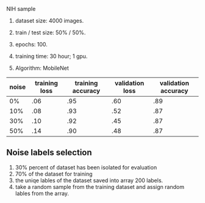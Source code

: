 NIH sample

1. dataset size: 4000 images.

2. train / test size: 50% / 50%.

3. epochs: 100.

4. training time: 30 hour; 1 gpu.

5. Algorithm: MobileNet

   

| noise | training loss | training accuracy | validation loss | validation accuracy |
| ----- | ------------- | ----------------- | --------------- | ------------------- |
| 0%   | .06           | .95               | .60             | .89                 |
| 10%   | .08          | .93               | .52             | .87                 |
| 30%   | .10          | .92               | .45             | .87                 |
| 50%   | .14           | .90              | .48             | .87                 |



## Noise labels selection

1. 30% percent of dataset has been isolated for evaluation
2. 70% of the dataset for training
3. the uniqe lables of the dataset saved into array 200 labels.
4. take a random sample from the training dataset and assign random lables from the array.

